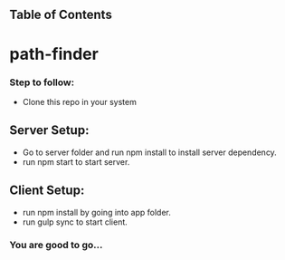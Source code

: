 ## Table of Contents

# path-finder

### Step to follow:

- Clone this repo in your system
  
 ## Server Setup:
   - Go to server folder and run npm install to install server dependency.
   - run npm start to start server.

 ## Client Setup:
  - run npm install by going into app folder.
  - run gulp sync to start client.

### You are good to go...
